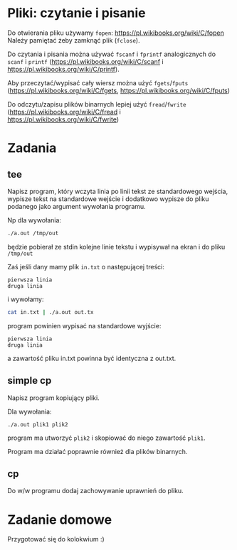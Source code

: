 # Pliki: czytanie i pisanie
Do otwierania pliku używamy `fopen`: https://pl.wikibooks.org/wiki/C/fopen
Należy pamiętać żeby zamknąć plik (`fclose`).

Do czytania i pisania można używać `fscanf` i `fprintf` analogicznych do `scanf` i `printf` (https://pl.wikibooks.org/wiki/C/scanf i https://pl.wikibooks.org/wiki/C/printf).

Aby przeczytać/wypisać cały wiersz można użyć `fgets`/`fputs` (https://pl.wikibooks.org/wiki/C/fgets, https://pl.wikibooks.org/wiki/C/fputs)

Do odczytu/zapisu plików binarnych lepiej użyć `fread`/`fwrite` (https://pl.wikibooks.org/wiki/C/fread i https://pl.wikibooks.org/wiki/C/fwrite)


# Zadania
## tee
Napisz program, który wczyta linia po linii tekst ze standardowego wejścia, wypisze tekst na standardowe wejście i dodatkowo wypisze do pliku podanego jako argument wywołania programu.


Np dla wywołania:
```bash
./a.out /tmp/out
```
będzie pobierał ze stdin kolejne linie tekstu i wypisywał na ekran i do pliku `/tmp/out`

Zaś jeśli dany mamy plik `in.txt` o następującej treści:
```
pierwsza linia
druga linia
```
i wywołamy:
```bash
cat in.txt | ./a.out out.tx
```
program powinien wypisać na standardowe wyjście:
```
pierwsza linia
druga linia
```
a zawartość pliku in.txt powinna być identyczna z out.txt.

## simple cp
Napisz program kopiujący pliki.

Dla wywołania:
```
./a.out plik1 plik2
```
program ma utworzyć `plik2` i skopiować do niego zawartość `plik1`.

Program ma działać poprawnie również dla plików binarnych.

## cp
Do w/w programu dodaj zachowywanie uprawnień do pliku.

# Zadanie domowe

Przygotować się do kolokwium :)
